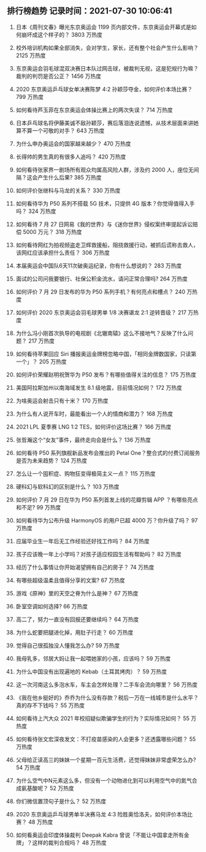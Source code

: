 
## 排行榜趋势 记录时间：2021-07-30 10:06:41
  
  1. 日本《周刊文春》曝光东京奥运会 1199 页内部文件，东京奥运会开幕式是如何崩坏成这个样子的？ 3803 万热度
    
  2. 校外培训机构如果全部消失，会对学生，家长，还有整个社会产生什么影响？ 2125 万热度
    
  3. 东京奥运会羽毛球混双决赛日本队过网击球，被裁判无视，这是犯规行为嘛？裁判的判罚是否公正？ 1456 万热度
    
  4. 2020 东京奥运乒乓球女单决赛陈梦 4:2 孙颖莎夺金，如何评价本场比赛？ 799 万热度
    
  5. 如何看待芦玉菲在东京奥运会体操比赛上的两次失误？ 714 万热度
    
  6. 日本乒乓球名将伊藤美诚不敌孙颖莎，赛后落泪连说遗憾，从技术层面来讲她算不算一个可敬的对手？ 643 万热度
    
  7. 为什么申办奥运会的国家越来越少？ 470 万热度
    
  8. 长得帅的男生真的有很多人追吗？ 420 万热度
    
  9. 如何看待张家界一剧场所有观众均属高风险人群，涉及约 2000 人，座位无间隔？这会产生什么后果? 385 万热度
    
  10. 如何评价张继科与马龙的关系？ 330 万热度
    
  11. 如何看待华为 P50 系列不搭载 5G 技术，只提供 4G 版本？你觉得值得入手吗？ 324 万热度
    
  12. 如何看待 7 月 27 日网易《我的世界》与《迷你世界》侵权案终审提起诉讼赔偿 5000 万元？ 318 万热度
    
  13. 如何看待网红为拍视频盗走卫辉救援船，阻挠救援行动，被抓后谎称去救人，该网红应该承担什么责任？ 306 万热度
    
  14. 本届奥运会中国队6天11次破奥运纪录，你有什么想说的？ 283 万热度
    
  15. 面试的公司问我要银行、社保公积金流水，请问正常合理吗? 264 万热度
    
  16. 如何评价 7 月 29 日发布的华为 P50 系列手机？有何亮点和槽点？ 240 万热度
    
  17. 如何评价 2020 东京奥运会羽毛球男单 1/8 决赛谌龙 2:1 逆转晋级？ 217 万热度
    
  18. 为什么冯小刚首次执导的电视剧《北辙南辕》这么不接地气？反映了什么问题？ 217 万热度
    
  19. 如何看待苹果回应 Siri 播报奥运金牌榜忽略中国，「相同金牌数国家，只读第一个」？ 205 万热度
    
  20. 如何评价荣耀赵明祝贺华为 P50 发布？有哪些值得关注的信息？ 175 万热度
    
  21. 美国阿拉斯加州以南海域发生 8.1 级地震，目前情况如何？ 172 万热度
    
  22. 为啥奥运会射击只有十米？ 170 万热度
    
  23. 为什么有人说开车时，最能看出一个人的情商和潜力？ 168 万热度
    
  24. 2021 LPL 夏季赛 LNG 1:2 TES，如何评价这场比赛？ 166 万热度
    
  25. 张哲瀚这个“女友”事件，最终走向会是什么？ 136 万热度
    
  26. 如何看待 P50 系列旗舰新品发布会推出的 Petal One？整合式的付费订阅服务是否为未来趋势？ 124 万热度
    
  27. 怎么让一个囤积症、购物狂变得极简主义一点？ 115 万热度
    
  28. 硬科幻与软科幻的区别是什么？ 103 万热度
    
  29. 如何评价 7 月 29 日在华为 P50 系列首发上线的花瓣剪辑 APP ？有哪些亮点和不足? 99 万热度
    
  30. 如何看待华为公布升级 HarmonyOS 的用户已超 4000 万？你升级了吗？ 97 万热度
    
  31. 应届毕业生一年后无工作经验还好找工作吗？ 84 万热度
    
  32. 孩子应该晚一年上小学吗？对孩子适应校园生活有帮助吗？ 82 万热度
    
  33. 经历了什么事情让你开始渴望拥有自己的房子？ 74 万热度
    
  34. 有哪些超级温柔且值得分享的文案? 67 万热度
    
  35. 游戏《原神》里的天空之脊为什么是神？ 67 万热度
    
  36. 卧室空调如何选择? 66 万热度
    
  37. 高二了，努力一直没有回报还要继续吗？ 64 万热度
    
  38. 为什么蛇要把腿进化掉，用肚子行走？ 60 万热度
    
  39. 觉得自己很孤独没人懂我怎么办? 59 万热度
    
  40. 我母乳多，邻居大妈让我一起喂她家的小孩，应该吗？ 59 万热度
    
  41. 为什么中国没有出现遍地的 Kebab（土耳其烤肉）？ 59 万热度
    
  42. 这一次河南这么多泡水车，车主会怎样处理？二手车会流向哪里？ 56 万热度
    
  43. 《我在他乡挺好的》乔乔为什么没有存款？税后一万在一线城市是什么水平？真的存不下钱吗？ 55 万热度
    
  44. 如何看待上汽大众 2021 年校招疑似欺骗学生的行为？实际情况如何？ 55 万热度
    
  45. 如何看待张文宏深夜发文：不打疫苗感染的人会更多？还透露哪些问题？ 55 万热度
    
  46. 父母给正读高三的妹妹一个星期一百元生活费，还觉得妹妹非常虚荣怎么办? 54 万热度
    
  47. 为什么空气中N元素这么多，但没有一个动物进化到可以利用空气中的氮气合成氨基酸呢？ 52 万热度
    
  48. 你们微信置顶句子是什么？ 52 万热度
    
  49. 2020 东京奥运乒乓球男单半决赛马龙 4:3 险胜奥恰洛夫，如何评价本场比赛？ 48 万热度
    
  50. 如何看奥运会印度体操裁判 Deepak Kabra 曾说「不能让中国拿走所有金牌」？这样的裁判合规吗？ 48 万热度
    